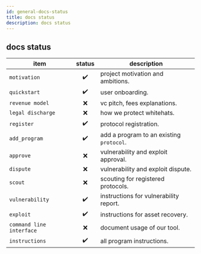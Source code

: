 ```yaml
---
id: general-docs-status
title: docs status
description: docs status
---
```


## docs status

| item                     | status | description                              |
| ------------------------ | :----: | ---------------------------------------- |
| `motivation`             |   ✔️   | project motivation and ambitions.        |
| `quickstart`             |   ✔️   | user onboarding.                         |
| `revenue model`          |   ❌   | vc pitch, fees explanations.             |
| `legal discharge`        |   ❌   | how we protect whitehats.                |
| `register`               |   ✔️   | protocol registration.                   |
| `add_program`            |   ✔️   | add a program to an existing `protocol`. |
| `approve`                |   ❌   | vulnerability and exploit approval.      |
| `dispute`                |   ❌   | vulnerability and exploit dispute.       |
| `scout`                  |   ❌   | scouting for registered protocols.       |
| `vulnerability`          |   ✔️   | instructions for vulnerability report.   |
| `exploit`                |   ✔️   | instructions for asset recovery.         |
| `command line interface` |   ❌   | document usage of our tool.              |
| `instructions`           |   ✔️   | all program instructions.                |
